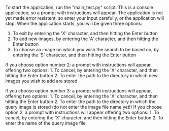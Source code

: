 To start the application, run the "main_test.py" script.
This is a console application, so a prompt with instructions will appear.
The application is not yet made error resistent, so enter your input carefully, or the application will stop.
When the application starts, you will be given three options:
1. To exit by entering the 'X' character, and then hitting the Enter button
2. To add new images, by entering the 'A' character, and then hitting the Enter button
3. To choose an image on which you wish the search to be based on, by entering the 'S' character, and then hitting the Enter button

If you choose option number 2:
	a prompt with instructions will appear, offering two options:
	1. To cancel, by entering the 'X' character, and then hitting the Enter button
	2. To enter the path to the directory in which new images you wish to add are stored

If you choose option number 3:
	a prompt with instructions will appear, offering two options:
	1. To cancel, by entering the 'X' character, and then hitting the Enter button
	2. To enter the path to the directory in which the query image is stored (do not enter the image file name yet!)
	If you choose option 2, a prompt with instructions will appear offering two options:
		1. To cancel, by entering the 'X' character, and then hitting the Enter button
		2. To enter the name of the query image file
